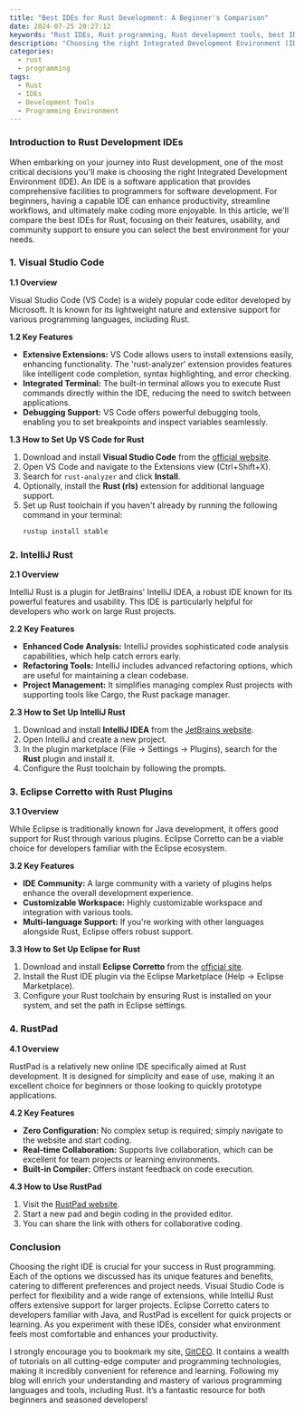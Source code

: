 ```yaml
---
title: "Best IDEs for Rust Development: A Beginner's Comparison"
date: 2024-07-25 20:27:12
keywords: "Rust IDEs, Rust programming, Rust development tools, best IDEs for Rust, Rust code editor, Rust coding environment"
description: "Choosing the right Integrated Development Environment (IDE) is crucial for effective Rust programming. This article explores the best IDEs for Rust development, providing a detailed comparison to help beginners make informed decisions. From Visual Studio Code to IntelliJ Rust, we’ll examine essential features, plugins, and overall user experience for each option. Whether you are writing a simple script or developing complex applications, the IDE you choose can significantly impact your productivity and coding efficiency. This guide will walk you through the available options and features to consider, ensuring you find the right tools that suit your needs for learning and mastering the Rust programming language."
categories:
  - rust
  - programming
tags:
  - Rust
  - IDEs
  - Development Tools
  - Programming Environment
---
```


### Introduction to Rust Development IDEs

When embarking on your journey into Rust development, one of the most critical decisions you'll make is choosing the right Integrated Development Environment (IDE). An IDE is a software application that provides comprehensive facilities to programmers for software development. For beginners, having a capable IDE can enhance productivity, streamline workflows, and ultimately make coding more enjoyable. In this article, we'll compare the best IDEs for Rust, focusing on their features, usability, and community support to ensure you can select the best environment for your needs. 

<!-- more -->

### 1. Visual Studio Code

**1.1 Overview**

Visual Studio Code (VS Code) is a widely popular code editor developed by Microsoft. It is known for its lightweight nature and extensive support for various programming languages, including Rust. 

**1.2 Key Features**

- **Extensive Extensions:** VS Code allows users to install extensions easily, enhancing functionality. The 'rust-analyzer' extension provides features like intelligent code completion, syntax highlighting, and error checking. 
- **Integrated Terminal:** The built-in terminal allows you to execute Rust commands directly within the IDE, reducing the need to switch between applications.
- **Debugging Support:** VS Code offers powerful debugging tools, enabling you to set breakpoints and inspect variables seamlessly.

**1.3 How to Set Up VS Code for Rust**

1. Download and install **Visual Studio Code** from the [official website](https://code.visualstudio.com/).
2. Open VS Code and navigate to the Extensions view (Ctrl+Shift+X).
3. Search for `rust-analyzer` and click **Install**.
4. Optionally, install the **Rust (rls)** extension for additional language support.
5. Set up Rust toolchain if you haven't already by running the following command in your terminal:
   ```bash
   rustup install stable
   ```

### 2. IntelliJ Rust

**2.1 Overview**

IntelliJ Rust is a plugin for JetBrains' IntelliJ IDEA, a robust IDE known for its powerful features and usability. This IDE is particularly helpful for developers who work on large Rust projects.

**2.2 Key Features**

- **Enhanced Code Analysis:** IntelliJ provides sophisticated code analysis capabilities, which help catch errors early.
- **Refactoring Tools:** IntelliJ includes advanced refactoring options, which are useful for maintaining a clean codebase.
- **Project Management:** It simplifies managing complex Rust projects with supporting tools like Cargo, the Rust package manager.

**2.3 How to Set Up IntelliJ Rust**

1. Download and install **IntelliJ IDEA** from the [JetBrains website](https://www.jetbrains.com/idea/).
2. Open IntelliJ and create a new project.
3. In the plugin marketplace (File -> Settings -> Plugins), search for the **Rust** plugin and install it.
4. Configure the Rust toolchain by following the prompts.

### 3. Eclipse Corretto with Rust Plugins

**3.1 Overview**

While Eclipse is traditionally known for Java development, it offers good support for Rust through various plugins. Eclipse Corretto can be a viable choice for developers familiar with the Eclipse ecosystem.

**3.2 Key Features**

- **IDE Community:** A large community with a variety of plugins helps enhance the overall development experience.
- **Customizable Workspace:** Highly customizable workspace and integration with various tools.
- **Multi-language Support:** If you're working with other languages alongside Rust, Eclipse offers robust support.

**3.3 How to Set Up Eclipse for Rust**

1. Download and install **Eclipse Corretto** from the [official site](https://www.eclipse.org/downloads/packages/release/corretto-2020-06/r/eclipse-ide-corretto).
2. Install the Rust IDE plugin via the Eclipse Marketplace (Help -> Eclipse Marketplace).
3. Configure your Rust toolchain by ensuring Rust is installed on your system, and set the path in Eclipse settings.

### 4. RustPad

**4.1 Overview**

RustPad is a relatively new online IDE specifically aimed at Rust development. It is designed for simplicity and ease of use, making it an excellent choice for beginners or those looking to quickly prototype applications.

**4.2 Key Features**

- **Zero Configuration:** No complex setup is required; simply navigate to the website and start coding.
- **Real-time Collaboration:** Supports live collaboration, which can be excellent for team projects or learning environments.
- **Built-in Compiler:** Offers instant feedback on code execution.

**4.3 How to Use RustPad**

1. Visit the [RustPad website](https://rustpad.io/).
2. Start a new pad and begin coding in the provided editor.
3. You can share the link with others for collaborative coding.

### Conclusion

Choosing the right IDE is crucial for your success in Rust programming. Each of the options we discussed has its unique features and benefits, catering to different preferences and project needs. Visual Studio Code is perfect for flexibility and a wide range of extensions, while IntelliJ Rust offers extensive support for larger projects. Eclipse Corretto caters to developers familiar with Java, and RustPad is excellent for quick projects or learning. As you experiment with these IDEs, consider what environment feels most comfortable and enhances your productivity. 

I strongly encourage you to bookmark my site, [GitCEO](https://gitceo.com). It contains a wealth of tutorials on all cutting-edge computer and programming technologies, making it incredibly convenient for reference and learning. Following my blog will enrich your understanding and mastery of various programming languages and tools, including Rust. It’s a fantastic resource for both beginners and seasoned developers!